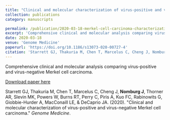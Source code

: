 ```yaml
---
title: "Clinical and molecular characterization of virus-positive and virus-negative Merkel cell carcinoma"
collection: publications
category: manuscripts

permalink: /publication/2020-03-18-merkel-cell-carcinoma-characterization
excerpt: 'Comprehensive clinical and molecular analysis comparing virus-positive and virus-negative Merkel cell carcinoma.'
date: 2020-03-18
venue: 'Genome Medicine'
paperurl: 'https://doi.org/10.1186/s13073-020-00727-4'
citation: 'Starrett GJ, Thakuria M, Chen T, Marcelus C, Cheng J, Nomburg J, Thorner AR, Slevin MK, Powers W, Burns RT, Perry C, Piris A, Kuo FC, Rabinowits G, Giobbie-Hurder A, MacConaill LE, &amp; DeCaprio JA. (2020). &quot;Clinical and molecular characterization of virus-positive and virus-negative Merkel cell carcinoma.&quot; <i>Genome Medicine</i>.'
---
```


Comprehensive clinical and molecular analysis comparing virus-positive and virus-negative Merkel cell carcinoma.


<a href='https://doi.org/10.1186/s13073-020-00727-4'>Download paper here</a>


Starrett GJ, Thakuria M, Chen T, Marcelus C, Cheng J, **Nomburg J**, Thorner AR, Slevin MK, Powers W, Burns RT, Perry C, Piris A, Kuo FC, Rabinowits G, Giobbie-Hurder A, MacConaill LE, &amp; DeCaprio JA. (2020). &quot;Clinical and molecular characterization of virus-positive and virus-negative Merkel cell carcinoma.&quot; <i>Genome Medicine</i>.